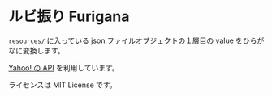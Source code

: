 # ルビ振り Furigana

`resources/` に入っている json ファイルオブジェクトの１層目の value をひらがなに変換します。  

[Yahoo! の API](https://developer.yahoo.co.jp/webapi/jlp/furigana/v2/furigana.html) を利用しています。  

ライセンスは MIT License です。  
